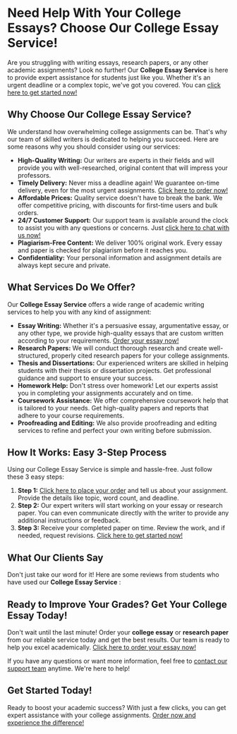 # Need Help With Your College Essays? Choose Our College Essay Service!

Are you struggling with writing essays, research papers, or any other academic assignments? Look no further! Our **College Essay Service** is here to provide expert assistance for students just like you. Whether it's an urgent deadline or a complex topic, we've got you covered. You can [click here to get started now!](https://tinyurl.com/topessay?keyword=college+essay+service)

## Why Choose Our College Essay Service?

We understand how overwhelming college assignments can be. That's why our team of skilled writers is dedicated to helping you succeed. Here are some reasons why you should consider using our services:

- **High-Quality Writing:** Our writers are experts in their fields and will provide you with well-researched, original content that will impress your professors.
- **Timely Delivery:** Never miss a deadline again! We guarantee on-time delivery, even for the most urgent assignments. [Click here to order now!](https://tinyurl.com/topessay?keyword=college+essay+service)
- **Affordable Prices:** Quality service doesn't have to break the bank. We offer competitive pricing, with discounts for first-time users and bulk orders.
- **24/7 Customer Support:** Our support team is available around the clock to assist you with any questions or concerns. Just [click here to chat with us now!](https://tinyurl.com/topessay?keyword=college+essay+service)
- **Plagiarism-Free Content:** We deliver 100% original work. Every essay and paper is checked for plagiarism before it reaches you.
- **Confidentiality:** Your personal information and assignment details are always kept secure and private.

## What Services Do We Offer?

Our **College Essay Service** offers a wide range of academic writing services to help you with any kind of assignment:

- **Essay Writing:** Whether it's a persuasive essay, argumentative essay, or any other type, we provide high-quality essays that are custom written according to your requirements. [Order your essay now!](https://tinyurl.com/topessay?keyword=college+essay+service)
- **Research Papers:** We will conduct thorough research and create well-structured, properly cited research papers for your college assignments.
- **Thesis and Dissertations:** Our experienced writers are skilled in helping students with their thesis or dissertation projects. Get professional guidance and support to ensure your success.
- **Homework Help:** Don't stress over homework! Let our experts assist you in completing your assignments accurately and on time.
- **Coursework Assistance:** We offer comprehensive coursework help that is tailored to your needs. Get high-quality papers and reports that adhere to your course requirements.
- **Proofreading and Editing:** We also provide proofreading and editing services to refine and perfect your own writing before submission.

## How It Works: Easy 3-Step Process

Using our College Essay Service is simple and hassle-free. Just follow these 3 easy steps:

1. **Step 1:** [Click here to place your order](https://tinyurl.com/topessay?keyword=college+essay+service) and tell us about your assignment. Provide the details like topic, word count, and deadline.
2. **Step 2:** Our expert writers will start working on your essay or research paper. You can even communicate directly with the writer to provide any additional instructions or feedback.
3. **Step 3:** Receive your completed paper on time. Review the work, and if needed, request revisions. [Click here to get started now!](https://tinyurl.com/topessay?keyword=college+essay+service)

## What Our Clients Say

Don't just take our word for it! Here are some reviews from students who have used our **College Essay Service** :

## Ready to Improve Your Grades? Get Your College Essay Today!

Don't wait until the last minute! Order your **college essay** or **research paper** from our reliable service today and get the best results. Our team is ready to help you excel academically. [Click here to order your essay now!](https://tinyurl.com/topessay?keyword=college+essay+service)

If you have any questions or want more information, feel free to [contact our support team](https://tinyurl.com/topessay?keyword=college+essay+service) anytime. We're here to help!

## Get Started Today!

Ready to boost your academic success? With just a few clicks, you can get expert assistance with your college assignments. [Order now and experience the difference!](https://tinyurl.com/topessay?keyword=college+essay+service)
